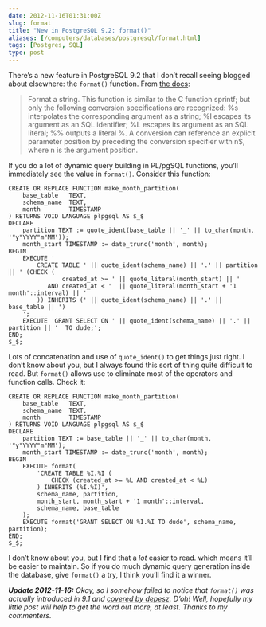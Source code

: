 ```yaml
--- 
date: 2012-11-16T01:31:00Z
slug: format
title: "New in PostgreSQL 9.2: format()"
aliases: [/computers/databases/postgresql/format.html]
tags: [Postgres, SQL]
type: post
---
```


There’s a new feature in PostgreSQL 9.2 that I don’t recall seeing blogged about
elsewhere: the `format()` function. From [the docs][]:

> Format a string. This function is similar to the C function sprintf; but only
> the following conversion specifications are recognized: %s interpolates the
> corresponding argument as a string; %I escapes its argument as an SQL
> identifier; %L escapes its argument as an SQL literal; %% outputs a literal %.
> A conversion can reference an explicit parameter position by preceding the
> conversion specifier with n$, where n is the argument position.

If you do a lot of dynamic query building in PL/pgSQL functions, you’ll
immediately see the value in `format()`. Consider this function:

    CREATE OR REPLACE FUNCTION make_month_partition(
        base_table   TEXT,
        schema_name  TEXT,
        month        TIMESTAMP
    ) RETURNS VOID LANGUAGE plpgsql AS $_$
    DECLARE
        partition TEXT := quote_ident(base_table || '_' || to_char(month, '"y"YYYY"m"MM'));
        month_start TIMESTAMP := date_trunc('month', month);
    BEGIN
        EXECUTE '
            CREATE TABLE ' || quote_ident(schema_name) || '.' || partition || ' (CHECK (
                   created_at >= ' || quote_literal(month_start) || '
               AND created_at < '  || quote_literal(month_start + '1 month'::interval) || '
            )) INHERITS (' || quote_ident(schema_name) || '.' || base_table || ')
        ';
        EXECUTE 'GRANT SELECT ON ' || quote_ident(schema_name) || '.' || partition || '  TO dude;';
    END;
    $_$;

Lots of concatenation and use of `quote_ident()` to get things just right. I
don’t know about you, but I always found this sort of thing quite difficult to
read. But `format()` allows use to eliminate most of the operators and function
calls. Check it:

    CREATE OR REPLACE FUNCTION make_month_partition(
        base_table   TEXT,
        schema_name  TEXT,
        month        TIMESTAMP
    ) RETURNS VOID LANGUAGE plpgsql AS $_$
    DECLARE
        partition TEXT := base_table || '_' || to_char(month, '"y"YYYY"m"MM');
        month_start TIMESTAMP := date_trunc('month', month);
    BEGIN
        EXECUTE format(
            'CREATE TABLE %I.%I (
                CHECK (created_at >= %L AND created_at < %L)
            ) INHERITS (%I.%I)',
            schema_name, partition,
            month_start, month_start + '1 month'::interval,
            schema_name, base_table
        );
        EXECUTE format('GRANT SELECT ON %I.%I TO dude', schema_name, partition);
    END;
    $_$;

I don’t know about you, but I find that a *lot* easier to read. which means
it’ll be easier to maintain. So if you do much dynamic query generation inside
the database, give `format()` a try, I think you’ll find it a winner.

***Update 2012-11-16:** Okay, so I somehow failed to notice that `format()` was
actually introduced in 9.1 and [covered by depesz]. D’oh! Well, hopefully my
little post will help to get the word out more, at least. Thanks to my
commenters.*

  [the docs]: http://www.postgresql.org/docs/current/static/functions-string.html
  [covered by depesz]: http://www.depesz.com/2010/11/21/waiting-for-9-1-format/
